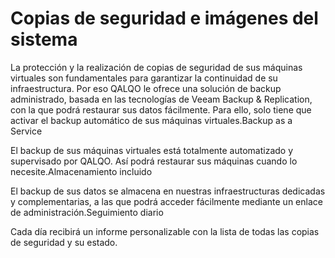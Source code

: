 # Copias de seguridad e imágenes del sistema

La protección y la realización de copias de seguridad de sus máquinas virtuales son fundamentales para garantizar la continuidad de su infraestructura. Por eso QALQO le ofrece una solución de backup administrado, basada en las tecnologías de Veeam Backup & Replication, con la que podrá restaurar sus datos fácilmente. Para ello, solo tiene que activar el backup automático de sus máquinas virtuales.Backup as a Service

El backup de sus máquinas virtuales está totalmente automatizado y supervisado por QALQO. Así podrá restaurar sus máquinas cuando lo necesite.Almacenamiento incluido

El backup de sus datos se almacena en nuestras infraestructuras dedicadas y complementarias, a las que podrá acceder fácilmente mediante un enlace de administración.Seguimiento diario

Cada día recibirá un informe personalizable con la lista de todas las copias de seguridad y su estado.

### 



